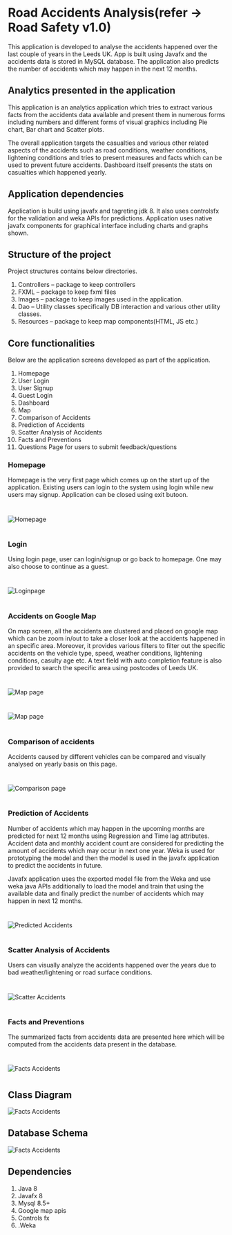  # Road Accidents Analysis(refer -> Road Safety v1.0)
 
This application is developed to analyse the accidents happened over the last couple of years in the Leeds UK. App is built using Javafx and the accidents data is stored in MySQL database. The application also predicts the number of accidents which may happen in the next 12 months. 


## Analytics presented in the application

This application is an analytics application which tries to extract various facts from the accidents data available and present them in numerous forms including numbers and different forms of visual graphics including Pie chart, Bar chart and Scatter plots.

The overall application targets the casualties and various other related aspects of the accidents such as road conditions, weather conditions, lightening conditions and tries to present measures and facts which can be used to prevent future accidents. Dashboard itself presents the stats on casualties which happened yearly.

## Application dependencies

Application is build using javafx and tagreting jdk 8. It also uses controlsfx for the validation and weka APIs for predictions. Application uses native javafx components for graphical interface including charts and graphs shown.

## Structure of the project

Project structures contains below directories.
1.  Controllers – package to keep controllers
2.  FXML – package to keep fxml files
3.  Images – package to keep images used in the application.
4.  Dao – Utility classes specifically DB interaction and various other utility classes.
5.  Resources – package to keep map components(HTML, JS etc.)

## Core functionalities

Below are the application screens developed as part of the application.
1.  Homepage
2.  User Login
3.  User Signup
4.	Guest Login
5.  Dashboard
6.	Map
7.  Comparison of Accidents
8.  Prediction of Accidents
9.  Scatter Analysis of Accidents
10.  Facts and Preventions
11.  Questions Page for users to submit feedback/questions

### Homepage
Homepage is the very first page which comes up on the start up of the application. Existing users can login to the system using login while new users may signup. Application can be closed using exit butoon.
#
![Homepage](https://github.com/tausy/accident-leeds/blob/master/Road%20Safety%20v1.0/screenshots/Homepage.png)
#
### Login
Using login page, user can login/signup or go back to homepage. One may also choose to continue as a guest.
#
![Loginpage](https://github.com/tausy/accident-leeds/blob/master/Road%20Safety%20v1.0/screenshots/Login.png)
#
### Accidents on Google Map
On map screen, all the accidents are clustered and placed on google map which can be zoom in/out to take a closer look at the accidents happened in an specific area. Moreover, it provides various filters to filter out the specific accidents on the vehicle type, speed, weather conditions, lightening conditions, casulty age etc. A text field with auto completion feature is also provided to search the specific area using postcodes of Leeds UK. 
#
![Map page](https://github.com/tausy/accident-leeds/blob/master/Road%20Safety%20v1.0/screenshots/Map1.png)
#
![Map page](https://github.com/tausy/accident-leeds/blob/master/Road%20Safety%20v1.0/screenshots/Map2.png)
#
### Comparison of accidents
Accidents caused by different vehicles can be compared and visually analysed on yearly basis on this page.
#
![Comparison page](https://github.com/tausy/accident-leeds/blob/master/Road%20Safety%20v1.0/screenshots/Compare.png)
#

### Prediction of Accidents
Number of accidents which may happen in the upcoming months are predicted for next 12 months using Regression and Time lag attributes. Accident data and monthly accident count are considered for predicting the amount of accidents which may occur in next one year. Weka is used for prototyping the model and then the model is used in the javafx application to predict the accidents in future.

Javafx application uses the exported model file from the Weka and use weka java APIs additionally to load the model and train that using the available data and finally predict the number of accidents which may happen in next 12 months.
#
![Predicted Accidents](https://github.com/tausy/accident-leeds/blob/master/Road%20Safety%20v1.0/screenshots/Predict.png)
#

### Scatter Analysis of Accidents
Users can visually analyze the accidents happened over the years due to bad weather/lightening or road surface conditions.
#
![Scatter Accidents](https://github.com/tausy/accident-leeds/blob/master/Road%20Safety%20v1.0/screenshots/ScatterAnalysis.png)
#

### Facts and Preventions
The summarized facts from accidents data are presented here which will be computed from the accidents data present in the database.
#
![Facts Accidents](https://github.com/tausy/accident-leeds/blob/master/Road%20Safety%20v1.0/screenshots/FactsAndPreventions.png)
#


## Class Diagram
![Facts Accidents](https://github.com/tausy/accident-leeds/blob/master/Road%20Safety%20v1.0/diagrams/RoadAccidentsLeeds.png)

## Database Schema
![Facts Accidents](https://github.com/tausy/accident-leeds/blob/master/Road%20Safety%20v1.0/accidentDB.png)


## Dependencies

1.  Java 8
2.  Javafx 8
3.  Mysql 8.5+
4.  Google map apis
5.  Controls fx
6. .Weka
